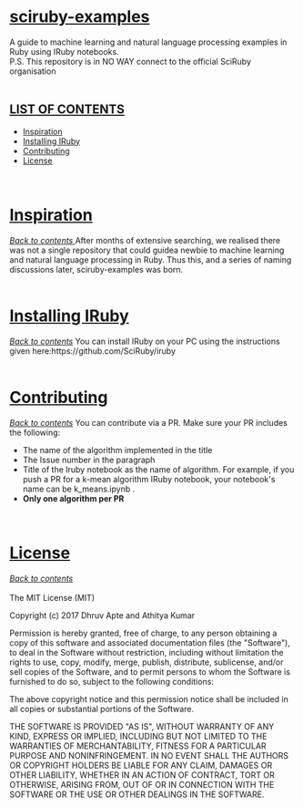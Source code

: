 <h1><u> sciruby-examples </u></h1>
A guide to machine learning and natural language processing examples in Ruby using IRuby notebooks.<br>
P.S. This repository is in NO WAY connect to the official SciRuby organisation

<div id="top"><br></div>
<h2><u> LIST OF CONTENTS </u></h2>
<ul>
  <li><a href= "#inspiration">Inspiration</a></li>
  <li><a href= "#install">Installing IRuby</a></li>
  <li><a href= "#contribute">Contributing</a></li>
  <li><a href= "#license">License</a></li>
</ul>

<div id="inspiration"><br></div>
<h1> <u> Inspiration </u> </h1>
<i><a href = "#top"> Back to contents </a></i>
After months of extensive searching, we realised there was not a single repository that could guidea newbie to machine learning and natural language processing in Ruby. Thus this, and a series of naming discussions later, sciruby-examples was born.

<div id="install"><br></div>
<h1><u> Installing IRuby</u></h1>
<i><a href="#top">Back to contents</a></i>
You can install IRuby on your PC using the instructions given here:https://github.com/SciRuby/iruby

<div id="contribute"><br></div>
<h1><u>Contributing</u></h1>
<i><a href="#top">Back to contents</a></i>
You can contribute via a PR. Make sure your PR includes the following:
<ul>
  <li>The name of the algorithm implemented in the title</li>
  <li>The Issue number in the paragraph</li>
  <li>Title of the Iruby notebook as the name of algorithm. For example, if you push a PR for a k-mean algorithm IRuby notebook, your notebook's name can be k_means.ipynb . </li>
  <li><b>Only one algorithm per PR</b></li>
</ul>

<div id="license"><br></div>
<h1><u>License </u></h1>
<i><a href = "#top"> Back to contents </a></i>
<br><br>
The MIT License (MIT)

Copyright (c) 2017 Dhruv Apte and Athitya Kumar

Permission is hereby granted, free of charge, to any person obtaining a copy
of this software and associated documentation files (the "Software"), to deal
in the Software without restriction, including without limitation the rights
to use, copy, modify, merge, publish, distribute, sublicense, and/or sell
copies of the Software, and to permit persons to whom the Software is
furnished to do so, subject to the following conditions:

The above copyright notice and this permission notice shall be included in
all copies or substantial portions of the Software.

THE SOFTWARE IS PROVIDED "AS IS", WITHOUT WARRANTY OF ANY KIND, EXPRESS OR
IMPLIED, INCLUDING BUT NOT LIMITED TO THE WARRANTIES OF MERCHANTABILITY,
FITNESS FOR A PARTICULAR PURPOSE AND NONINFRINGEMENT. IN NO EVENT SHALL THE
AUTHORS OR COPYRIGHT HOLDERS BE LIABLE FOR ANY CLAIM, DAMAGES OR OTHER
LIABILITY, WHETHER IN AN ACTION OF CONTRACT, TORT OR OTHERWISE, ARISING FROM,
OUT OF OR IN CONNECTION WITH THE SOFTWARE OR THE USE OR OTHER DEALINGS IN
THE SOFTWARE.

    
